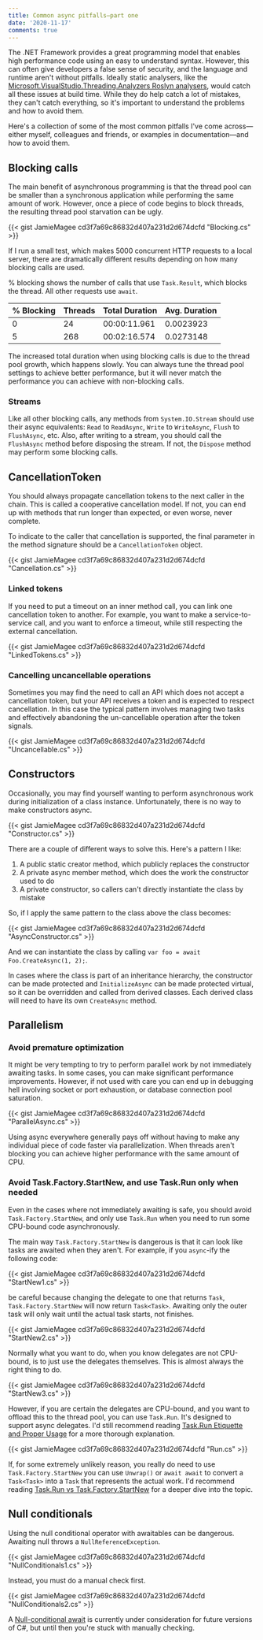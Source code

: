 ```yaml
---
title: Common async pitfalls—part one
date: '2020-11-17'
comments: true
---
```


The .NET Framework provides a great programming model that enables high performance code using an easy to understand syntax. However, this can often give developers a false sense of security, and the language and runtime aren't without pitfalls. Ideally static analysers, like the [Microsoft.VisualStudio.Threading.Analyzers Roslyn analysers](https://www.nuget.org/packages/Microsoft.VisualStudio.Threading.Analyzers/), would catch all these issues at build time. While they do help catch a lot of mistakes, they can't catch everything, so it's important to understand the problems and how to avoid them.

Here's a collection of some of the most common pitfalls I've come across—either myself, colleagues and friends, or examples in documentation—and how to avoid them.

## Blocking calls

The main benefit of asynchronous programming is that the thread pool can be smaller than a synchronous application while performing the same amount of work. However, once a piece of code begins to block threads, the resulting thread pool starvation can be ugly.

{{< gist JamieMagee cd3f7a69c86832d407a231d2d674dcfd "Blocking.cs" >}}

If I run a small test, which makes 5000 concurrent HTTP requests to a local server, there are dramatically different results depending on how many blocking calls are used.

% blocking shows the number of calls that use `Task.Result`, which blocks the thread. All other requests use `await`.

| % Blocking | Threads | Total Duration | Avg. Duration |
| ---------- | ------- | -------------- | ------------- |
| 0          | 24      | 00:00:11.961   | 0.0023923     |
| 5          | 268     | 00:02:16.574   | 0.0273148     |

The increased total duration when using blocking calls is due to the thread pool growth, which happens slowly. You can always tune the thread pool settings to achieve better performance, but it will never match the performance you can achieve with non-blocking calls.

### Streams

Like all other blocking calls, any methods from `System.IO.Stream` should use their async equivalents: `Read` to `ReadAsync`, `Write` to `WriteAsync`, `Flush` to `FlushAsync`, etc. Also, after writing to a stream, you should call the `FlushAsync` method before disposing the stream. If not, the `Dispose` method may perform some blocking calls.

## CancellationToken

You should always propagate cancellation tokens to the next caller in the chain. This is called a cooperative cancellation model. If not, you can end up with methods that run longer than expected, or even worse, never complete.

To indicate to the caller that cancellation is supported, the final parameter in the method signature should be a `CancellationToken` object.

{{< gist JamieMagee cd3f7a69c86832d407a231d2d674dcfd "Cancellation.cs" >}}

### Linked tokens

If you need to put a timeout on an inner method call, you can link one cancellation token to another. For example, you want to make a service-to-service call, and you want to enforce a timeout, while still respecting the external cancellation.

{{< gist JamieMagee cd3f7a69c86832d407a231d2d674dcfd "LinkedTokens.cs" >}}

### Cancelling uncancellable operations

Sometimes you may find the need to call an API which does not accept a cancellation token, but your API receives a token and is expected to respect cancellation. In this case the typical pattern involves managing two tasks and effectively abandoning the un-cancellable operation after the token signals.

{{< gist JamieMagee cd3f7a69c86832d407a231d2d674dcfd "Uncancellable.cs" >}}

## Constructors

Occasionally, you may find yourself wanting to perform asynchronous work during initialization of a class instance. Unfortunately, there is no way to make constructors async.

{{< gist JamieMagee cd3f7a69c86832d407a231d2d674dcfd "Constructor.cs" >}}

There are a couple of different ways to solve this. Here's a pattern I like:

1. A public static creator method, which publicly replaces the constructor
2. A private async member method, which does the work the constructor used to do
3. A private constructor, so callers can't directly instantiate the class by mistake

So, if I apply the same pattern to the class above the class becomes:

{{< gist JamieMagee cd3f7a69c86832d407a231d2d674dcfd "AsyncConstructor.cs" >}}

And we can instantiate the class by calling `var foo = await Foo.CreateAsync(1, 2);`.

In cases where the class is part of an inheritance hierarchy, the constructor can be made protected and `InitializeAsync` can be made protected virtual, so it can be overridden and called from derived classes. Each derived class will need to have its own `CreateAsync` method.

## Parallelism

### Avoid premature optimization

It might be very tempting to try to perform parallel work by not immediately awaiting tasks. In some cases, you can make significant performance improvements. However, if not used with care you can end up in debugging hell involving socket or port exhaustion, or database connection pool saturation.

{{< gist JamieMagee cd3f7a69c86832d407a231d2d674dcfd "ParallelAsync.cs" >}}

Using async everywhere generally pays off without having to make any individual piece of code faster via parallelization. When threads aren't blocking you can achieve higher performance with the same amount of CPU.

### Avoid Task.Factory.StartNew, and use Task.Run only when needed

Even in the cases where not immediately awaiting is safe, you should avoid `Task.Factory.StartNew`, and only use `Task.Run` when you need to run some CPU-bound code asynchronously.

The main way `Task.Factory.StartNew` is dangerous is that it can look like tasks are awaited when they aren't. For example, if you `async`-ify the following code:

{{< gist JamieMagee cd3f7a69c86832d407a231d2d674dcfd "StartNew1.cs" >}}

be careful because changing the delegate to one that returns `Task`, `Task.Factory.StartNew` will now return `Task<Task>`. Awaiting only the outer task will only wait until the actual task starts, not finishes.

{{< gist JamieMagee cd3f7a69c86832d407a231d2d674dcfd "StartNew2.cs" >}}

Normally what you want to do, when you know delegates are not CPU-bound, is to just use the delegates themselves. This is almost always the right thing to do.

{{< gist JamieMagee cd3f7a69c86832d407a231d2d674dcfd "StartNew3.cs" >}}

However, if you are certain the delegates are CPU-bound, and you want to offload this to the thread pool, you can use `Task.Run`. It's designed to support async delegates. I'd still recommend reading [Task.Run Etiquette and Proper Usage](https://blog.stephencleary.com/2013/10/taskrun-etiquette-and-proper-usage.html) for a more thorough explanation.

{{< gist JamieMagee cd3f7a69c86832d407a231d2d674dcfd "Run.cs" >}}

If, for some extremely unlikely reason, you really do need to use `Task.Factory.StartNew` you can use `Unwrap()` or `await await` to convert a `Task<Task>` into a `Task` that represents the actual work. I'd recommend reading [Task.Run vs Task.Factory.StartNew](https://devblogs.microsoft.com/pfxteam/task-run-vs-task-factory-startnew/) for a deeper dive into the topic.

## Null conditionals

Using the null conditional operator with awaitables can be dangerous. Awaiting null throws a `NullReferenceException`.

{{< gist JamieMagee cd3f7a69c86832d407a231d2d674dcfd "NullConditionals1.cs" >}}

Instead, you must do a manual check first.

{{< gist JamieMagee cd3f7a69c86832d407a231d2d674dcfd "NullConditionals2.cs" >}}

A [Null-conditional await](https://github.com/dotnet/csharplang/issues/35) is currently under consideration for future versions of C#, but until then you're stuck with manually checking.
